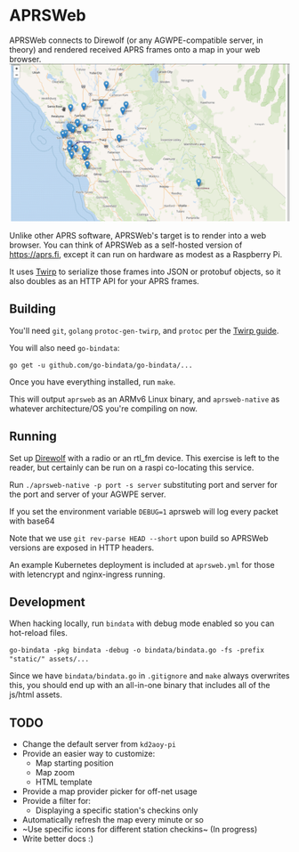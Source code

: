 # APRSWeb

APRSWeb connects to Direwolf (or any AGWPE-compatible server, in
theory) and rendered received APRS frames onto a map in your web
browser.  ![aprsweb screenshot](aprsweb.png?raw=true "APRSWeb")

Unlike other APRS software, APRSWeb's target is to render into a web
browser. You can think of APRSWeb as a self-hosted version of
<https://aprs.fi>, except it can run on hardware as modest as a
Raspberry Pi.

It uses [Twirp](https://github.com/twitchtv/twirp) to serialize those
frames into JSON or protobuf objects, so it also doubles as an HTTP
API for your APRS frames.

## Building
You'll need `git`, `golang` `protoc-gen-twirp`, and `protoc` per the
[Twirp guide](https://github.com/twitchtv/twirp#installation).

You will also need `go-bindata`:
```
go get -u github.com/go-bindata/go-bindata/... 
```

Once you have everything installed, run `make`.

This will output `aprsweb` as an ARMv6 Linux binary, and
`aprsweb-native` as whatever architecture/OS you're compiling on now.

## Running 
Set up [Direwolf](https://github.com/wb2osz/direwolf) with a radio or
an rtl_fm device. This exercise is left to the reader, but certainly
can be run on a raspi co-locating this service.

Run `./aprsweb-native -p port -s server` substituting port and server
for the port and server of your AGWPE server.

If you set the environment variable `DEBUG=1` aprsweb will log every
packet with base64

Note that we use `git rev-parse HEAD --short` upon build so APRSWeb
versions are exposed in HTTP headers.

An example Kubernetes deployment is included at `aprsweb.yml` for
those with letencrypt and nginx-ingress running.

## Development
When hacking locally, run `bindata` with debug mode enabled so you can
hot-reload files.

```
go-bindata -pkg bindata -debug -o bindata/bindata.go -fs -prefix "static/" assets/...

```

Since we have `bindata/bindata.go` in `.gitignore` and `make` always
overwrites this, you should end up with an all-in-one binary that
includes all of the js/html assets.

## TODO
* Change the default server from `kd2aoy-pi`
* Provide an easier way to customize:
    * Map starting position
    * Map zoom
    * HTML template
* Provide a map provider picker for off-net usage
* Provide a filter for:
    * Displaying a specific station's checkins only
* Automatically refresh the map every minute or so
* ~Use specific icons for different station checkins~ (In progress)
* Write better docs :)
